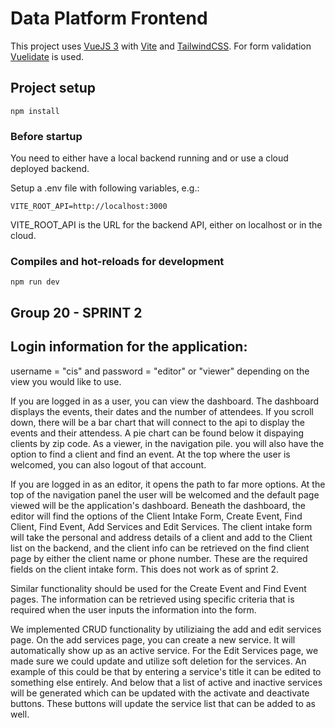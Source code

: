 # Data Platform Frontend

This project uses [VueJS 3](https://vuejs.org/) with [Vite](https://vitejs.dev/) and [TailwindCSS](https://tailwindcss.com/).
For form validation [Vuelidate](https://vuelidate-next.netlify.app/) is used.

## Project setup

    npm install

### Before startup
You need to either have a local backend running and or use a cloud deployed backend.

Setup a .env file with following variables, e.g.:

    VITE_ROOT_API=http://localhost:3000

VITE_ROOT_API is the URL for the backend API, either on localhost or in the cloud.
### Compiles and hot-reloads for development

    npm run dev

## Group 20 - SPRINT 2 

## Login information for the application:

username = "cis" and password = "editor" or "viewer" depending on the view you would like to use.

If you are logged in as a user, you can view the dashboard. The dashboard displays the events, their dates and the number of attendees. If you scroll down, there will be a bar chart that will connect to the api to display the events and their attendess. A pie chart can be found below it dispaying clients by zip code. 
As a viewer, in the navigation pile. you will also have the option to find a client and find an event. At the top where the user is welcomed, you can also logout of that account.

If you are logged in as an editor, it opens the path to far more options. 
At the top of the navigation panel the user will be welcomed and the default page viewed will be the application's dashboard. 
Beneath the dashboard, the editor will find the options of the Client Intake Form, Create Event, Find Client, Find Event, Add Services and Edit Services.
The client intake form will take the personal and address details of a client and add to the Client list on the backend, and the client info can be retrieved on the find client page by either the client name or phone number. These are the required fields on the client intake form. This does not work as of sprint 2. 

Similar functionality should be used for the Create Event and Find Event pages. The information can be retrieved using specific criteria that is required when the user inputs the information into the form. 

We implemented CRUD functionality by utiliziaing the add and edit services page. On the add services page, you can create a new service. It will automatically show up as an active service. 
For the Edit Services page, we made sure we could update and utilize soft deletion for the services. An example of this could be that by entering a service's title it can be edited to something else entirely. And below that a list of active and inactive services will be generated which can be updated with the activate and deactivate buttons. These buttons will update the service list that can be added to as well. 